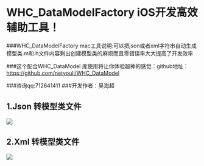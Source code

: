 # WHC_DataModelFactory iOS开发高效辅助工具！
###WHC_DataModelFactory mac工具说明:可以把json或者xml字符串自动生成模型类.m和.h文件内容剩出创建模型类的麻烦而且零错误率大大提高了开发效率

###这个配合WHC_DataModel 库使用将让你体验超神的感觉：github地址：https://github.com/netyouli/WHC_DataModel

###咨询qq:712641411
###开发作者：吴海超

## 1.Json 转模型类文件

 ![](https://github.com/netyouli/WHC_DataModelFactory/blob/master/WHC_DataModelFactory/json.gif)
 
## 2.Xml 转模型类文件

![](https://github.com/netyouli/WHC_DataModelFactory/blob/master/WHC_DataModelFactory/xml.gif)
